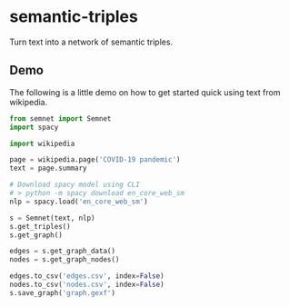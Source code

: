# semantic-triples
Turn text into a network of semantic triples.

## Demo

The following is a little demo on how to get started quick using text from wikipedia.

```python
from semnet import Semnet
import spacy

import wikipedia

page = wikipedia.page('COVID-19 pandemic')
text = page.summary

# Download spacy model using CLI
# > python -m spacy download en_core_web_sm
nlp = spacy.load('en_core_web_sm')

s = Semnet(text, nlp)
s.get_triples()
s.get_graph()

edges = s.get_graph_data()
nodes = s.get_graph_nodes()

edges.to_csv('edges.csv', index=False)
nodes.to_csv('nodes.csv', index=False)
s.save_graph('graph.gexf')
```